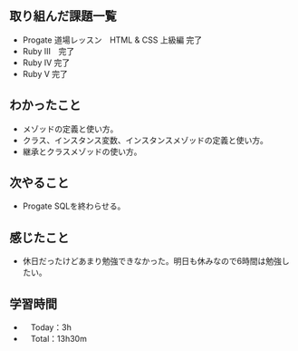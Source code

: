## 取り組んだ課題一覧
- Progate 道場レッスン　HTML & CSS 上級編 完了
- Ruby III　完了
- Ruby IV 完了
- Ruby V 完了

## わかったこと
- メゾッドの定義と使い方。
- クラス、インスタンス変数、インスタンスメゾッドの定義と使い方。
- 継承とクラスメゾッドの使い方。

## 次やること
- Progate SQLを終わらせる。

## 感じたこと
- 休日だったけどあまり勉強できなかった。明日も休みなので6時間は勉強したい。

## 学習時間
- 　Today：3h
- 　Total：13h30m
